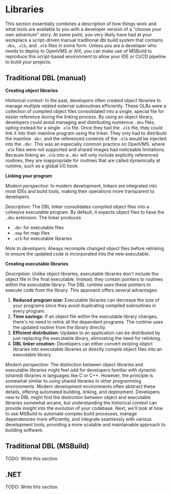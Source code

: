 # Libraries
This section essentially combines a description of how things work and what tools are available to you with a developer version of a "choose your own adventure" story. At some point, you very likely have had at your workplace a script-driven manual traditional dbl build system that contains `.dbo`, `.olb`, and `.elb` files in some form. Unless you are a developer who needs to deploy to OpenVMS or AIX, you can make use of MSBuild to reproduce this script-based environment to allow your IDE or CI/CD pipeline to build your projects.

## Traditional DBL (manual)

**Creating object libraries**

*Historical context:* In the past, developers often created object libraries to manage multiple related external subroutines efficiently. These OLBs were a collection of compiled object files consolidated into a single, special file for easier reference during the linking process. By using an object library, developers could avoid managing and distributing numerous `.dbo` files, opting instead for a single `.olb` file. Once they had the `.olb` file, they could link it into their mainline program using the linker. They only had to distribute the mainline `.dbr`, and the referenced contents of the `.olb` would be injected into the `.dbr`. This was an especially common practice on OpenVMS. where `.elb` files were not supported and shared images had noticeable limitations. Because linking an `.olb` into a `.dbr` will only include explicitly referenced routines, they are inappropriate for routines that are called dynamically at runtime, such as a global I/O hook.

**Linking your program**

*Modern perspective:* In modern development, linkers are integrated into most IDEs and build tools, making their operations more transparent to developers.

*Description:* The DBL linker consolidates compiled object files into a cohesive executable program. By default, it expects object files to have the `.dbo` extension. The linker produces

-   `.dbr` for executable files
-   `.map` for map files
-   `.elb` for executable libraries

*Note to developers:* Always recompile changed object files before relinking to ensure the updated code is incorporated into the new executable.

**Creating executable libraries**

*Description:* Unlike object libraries, executable libraries don't include the object file in the final executable. Instead, they contain pointers to routines within the executable library. The DBL runtime uses these pointers to execute code from the library. This approach offers several advantages:

1.  **Reduced program size:** Executable libraries can decrease the size of your programs since they avoid duplicating compiled subroutines in every program.
2.  **Time savings:** If an object file within the executable library changes, there's no need to relink all the dependent programs. The runtime uses the updated routine from the library directly.
3.  **Efficient distribution:** Updates to an application can be distributed by just replacing the executable library, eliminating the need for relinking.
4.  **DBL linker creation:** Developers can either convert existing object libraries into executable libraries or directly compile object files into an executable library.

*Modern perspective:* The distinction between object libraries and executable libraries might feel odd for developers familiar with dynamic (shared) libraries in languages like C or C++. However, the principle is somewhat similar to using shared libraries in other programming environments. Modern development environments often abstract these details, offering automated building, linking, and deployment. Developers new to DBL might find the distinction between object and executable libraries somewhat arcane, but understanding the historical context can provide insight into the evolution of your codebase. Next, we'll look at how to use MSBuild to automate complex build processes, manage dependencies more efficiently, and integrate seamlessly with various development tools, providing a more scalable and maintainable approach to building software.

## Traditional DBL (MSBuild)
TODO: Write this section
## .NET
TODO: Write this section
